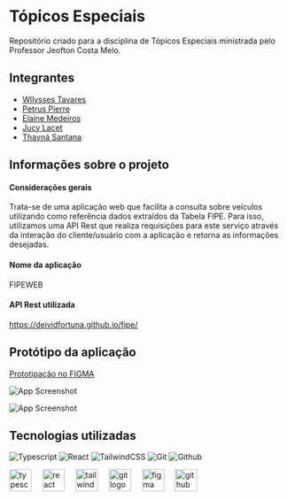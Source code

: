 # Tópicos Especiais
Repositório criado para a disciplina de Tópicos Especiais ministrada pelo Professor Jeofton Costa Melo.


## Integrantes

- [Wllysses Tavares](https://www.github.com/wllysses)
- [Petrus Pierre](https://github.com/petruspierre)
- [Elaine Medeiros](https://github.com/elainemedeiros)
- [Jucy Lacet](https://github.com/jucylacet)
- [Thayná Santana](https://github.com/thaynasantanaa)

## Informações sobre o projeto

#### Considerações gerais
Trata-se de uma aplicação web que facilita a consulta sobre veículos utilizando como referência dados extraídos da Tabela FIPE. Para isso, utilizamos uma API Rest que realiza requisições para este serviço através da interação do cliente/usuário com a aplicação e retorna as informações desejadas.

#### Nome da aplicação
FIPEWEB

#### API Rest utilizada
https://deividfortuna.github.io/fipe/


## Protótipo da aplicação

[Prototipação no FIGMA](https://www.figma.com/file/O2wx06X4WFwhp8cypQyVD7/T%C3%B3picos-especiais?node-id=0%3A1&t=8NwuG8rJTGk0OaZv-1)

![App Screenshot](https://uploaddeimagens.com.br/images/004/432/111/full/homepage1.PNG?1681579508)

![App Screenshot](https://uploaddeimagens.com.br/images/004/432/113/original/homepage2.PNG?1681579547)

## Tecnologias utilizadas

![Typescript](https://cdn.jsdelivr.net/gh/devicons/devicon/icons/typescript/typescript-original.svg) 
![React](https://cdn.jsdelivr.net/gh/devicons/devicon/icons/react/react-original.svg) 
![TailwindCSS](https://cdn.jsdelivr.net/gh/devicons/devicon/icons/tailwindcss/tailwindcss-original-wordmark.svg) 
![Git](https://cdn.jsdelivr.net/gh/devicons/devicon/icons/git/git-original.svg) 
![Github](https://cdn.jsdelivr.net/gh/devicons/devicon/icons/github/github-original.svg) 

<div align="left">
  <img src="https://cdn.jsdelivr.net/gh/devicons/devicon/icons/typescript/typescript-original.svg" height="40" alt="typescript logo"  />
  <img width="12" />
  <img src="https://cdn.jsdelivr.net/gh/devicons/devicon/icons/react/react-original.svg" height="40" alt="react logo"  />
  <img width="12" />
  <img src="https://cdn.jsdelivr.net/gh/devicons/devicon/icons/tailwindcss/tailwindcss-original-wordmark.svg" height="40" alt="tailwindcss logo"  />
  <img width="12" />
  <img src="https://cdn.jsdelivr.net/gh/devicons/devicon/icons/git/git-original.svg" height="40" alt="git logo"  />
  <img width="12" />
  <img src="https://cdn.jsdelivr.net/gh/devicons/devicon/icons/figma/figma-original.svg" height="40" alt="figma logo"  />
  <img width="12" />
  <img src="https://cdn.jsdelivr.net/gh/devicons/devicon/icons/github/github-original.svg" height="40" alt="github logo"  />
</div>
